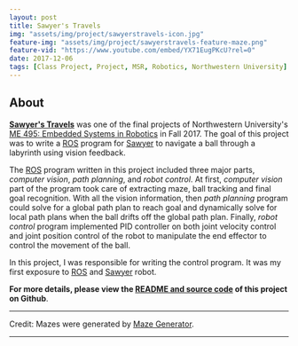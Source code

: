 ```yaml
---
layout: post
title: Sawyer's Travels
img: "assets/img/project/sawyerstravels-icon.jpg"
feature-img: "assets/img/project/sawyerstravels-feature-maze.png"
feature-vid: "https://www.youtube.com/embed/YX71EugPKcU?rel=0"
date: 2017-12-06
tags: [Class Project, Project, MSR, Robotics, Northwestern University]
---
```


## About

**[Sawyer's Travels][SAWYERS_GIT]** was one of the final projects of Northwestern University's [ME 495: Embedded Systems in Robotics][ME495] in Fall 2017. The goal of this project was to write a [ROS][ROS] program for [Sawyer][SAWYER] to navigate a ball through a labyrinth using vision feedback.

The [ROS][ROS] program written in this project included three major parts, *computer vision*, *path planning*, and *robot control*. At first, *computer vision* part of the program took care of extracting maze, ball tracking and final goal recognition. With all the vision information, then *path planning* program could solve for a global path plan to reach goal and dynamically solve for local path plans when the ball drifts off the global path plan. Finally, *robot control* program implemented PID controller on both joint velocity control and joint position control of the robot to manipulate the end effector to control the movement of the ball.

In this project, I was responsible for writing the control program. It was my first exposure to [ROS][ROS] and [Sawyer][SAWYER] robot.

**For more details, please view the [README and source code][SAWYERS_GIT] of this project on Github**.

***
Credit: Mazes were generated by [Maze Generator][MG].

***
[ME495]: http://www.mccormick.northwestern.edu/mechanical/courses/descriptions/495-embedded-systems-in-robotics.html
[ROS]: https://en.wikipedia.org/wiki/Robot_Operating_System
[SAWYER]: http://www.rethinkrobotics.com/sawyer/
[SAWYERS_GIT]: https://github.com/anapervan/Sawyers-Travels
[MG]: http://www.mazegenerator.net/

